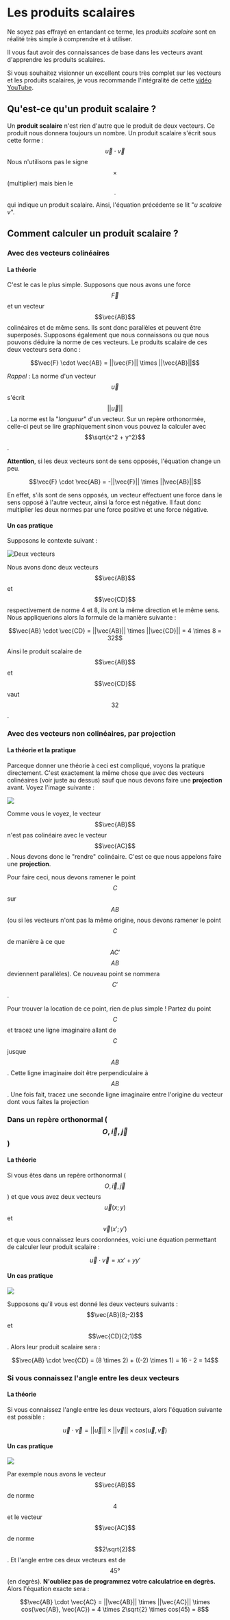 # Les produits scalaires

Ne soyez pas effrayé en entandant ce terme, les *produits scalaire* sont en réalité très simple à comprendre et à utiliser.

Il vous faut avoir des connaissances de base dans les vecteurs avant d'apprendre les produits scalaires.

Si vous souhaitez visionner un excellent cours très complet sur les vecteurs et les produits scalaires, je vous recommande l'intégralité de cette [vidéo YouTube](https://www.youtube.com/watch?v=gn_8Jt_t_BA).

## Qu'est-ce qu'un produit scalaire ?

Un **produit scalaire** n'est rien d'autre que le produit de deux vecteurs. Ce produit nous donnera toujours un nombre. Un produit scalaire s'écrit sous cette forme :
$$\vec{u} \cdot \vec{v}$$
Nous n'utilisons pas le signe $$\times$$ (multiplier) mais bien le $$\cdot$$ qui indique un produit scalaire. Ainsi, l'équation précédente se lit "*u scalaire v*".

## Comment calculer un produit scalaire ?

### Avec des vecteurs colinéaires

#### La théorie

C'est le cas le plus simple. Supposons que nous avons une force $$\vec{F}$$ et un vecteur $$\vec{AB}$$ colinéaires et de même sens. Ils sont donc parallèles et peuvent être superposés. Supposons également que nous connaissons ou que nous pouvons déduire la norme de ces vecteurs. Le produits scalaire de ces deux vecteurs sera donc :

$$\vec{F} \cdot \vec{AB} = ||\vec{F}|| \times ||\vec{AB}||$$

*Rappel* : La norme d'un vecteur $$\vec{u}$$ s'écrit $$||\vec{u}||$$. La norme est la "*longueur*" d'un vecteur. Sur un repère orthonormée, celle-ci peut se lire graphiquement sinon vous pouvez la calculer avec $$\sqrt{x^2 + y^2}$$.

**Attention**, si les deux vecteurs sont de sens opposés, l'équation change un peu.

$$\vec{F} \cdot \vec{AB} = -||\vec{F}|| \times ||\vec{AB}||$$

En effet, s'ils sont de sens opposés, un vecteur effectuent une force dans le sens opposé à l'autre vecteur, ainsi la force est négative. Il faut donc multiplier les deux normes par une force positive et une force négative.

#### Un cas pratique

Supposons le contexte suivant :

![Deux vecteurs](151182254.png)

Nous avons donc deux vecteurs $$\vec{AB}$$ et $$\vec{CD}$$ respectivement de norme 4 et 8, ils ont la même direction et le même sens. Nous appliquerions alors la formule de la manière suivante :

$$\vec{AB} \cdot \vec{CD} = ||\vec{AB}|| \times ||\vec{CD}|| = 4 \times 8 = 32$$ 

Ainsi le produit scalaire de $$\vec{AB}$$ et $$\vec{CD}$$ vaut $$32$$.

### Avec des vecteurs non colinéaires, par projection

#### La théorie et la pratique

Parceque donner une théorie à ceci est compliqué, voyons la pratique directement. C'est exactement la même chose que avec des vecteurs colinéaires (voir juste au dessus) sauf que nous devons faire une **projection** avant. Voyez l'image suivante :

![](151192049.png)

Comme vous le voyez, le vecteur $$\vec{AB}$$ n'est pas colinéaire avec le vecteur $$\vec{AC}$$. Nous devons donc le "rendre" colinéaire. C'est ce que nous appelons faire une **projection**.

Pour faire ceci, nous devons ramener le point $$C$$ sur $$AB$$ (ou si les vecteurs n'ont pas la même origine, nous devons ramener le point $$C$$ de manière à ce que $$AC'$$ $$AB$$ deviennent parallèles). Ce nouveau point se nommera $$C'$$.

Pour trouver la location de ce point, rien de plus simple ! Partez du point $$C$$ et tracez une ligne imaginaire allant de $$C$$ jusque $$AB$$. Cette ligne imaginaire doit être perpendiculaire à $$AB$$. Une fois fait, tracez une seconde ligne imaginaire entre l'origine du vecteur dont vous faites la projection 

### Dans un repère orthonormal ($$O, \vec{i}, \vec{j}$$)

#### La théorie

Si vous êtes dans un repère orthonormal ($$O, \vec{i}, \vec{j}$$) et que vous avez deux vecteurs $$\vec{u}(x;y)$$ et $$\vec{v}(x';y')$$ et que vous connaissez leurs coordonnées, voici une équation permettant de calculer leur produit scalaire :

$$\vec{u} \cdot \vec{v} = xx' + yy'$$

#### Un cas pratique

![](15119536.png)

Supposons qu'il vous est donné les deux vecteurs suivants : $$\vec{AB}(8;-2)$$ et $$\vec{CD}(2;1)$$. Alors leur produit scalaire sera :

$$\vec{AB} \cdot \vec{CD} = (8 \times 2) + ((-2) \times 1) = 16 - 2 = 14$$

### Si vous connaissez l'angle entre les deux vecteurs

#### La théorie

Si vous connaissez l'angle entre les deux vecteurs, alors l'équation suivante est possible :

$$\vec{u} \cdot \vec{v} = ||\vec{u}|| \times ||\vec{v}|| \times cos(\vec{u}, \vec{v})$$

#### Un cas pratique

![](151191041.png)

Par exemple nous avons le vecteur $$\vec{AB}$$ de norme $$4$$ et le vecteur $$\vec{AC}$$ de norme $$2\sqrt{2}$$. Et l'angle entre ces deux vecteurs est de $$45°$$ (en degrès). **N'oubliez pas de programmez votre calculatrice en degrès.** Alors l'équation exacte sera :

$$\vec{AB} \cdot \vec{AC} = ||\vec{AB}|| \times ||\vec{AC}|| \times cos(\vec{AB}, \vec{AC}) = 4 \times 2\sqrt{2} \times cos(45) = 8$$